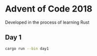 # Advent of Code 2018
Developed in the process of learning Rust

## Day 1
 ```bash
cargo run --bin day1 
```

